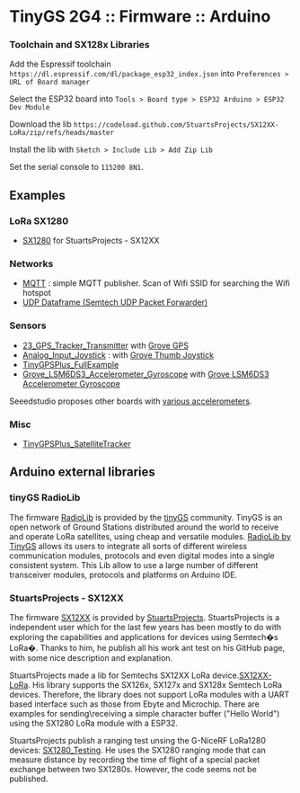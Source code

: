 # TinyGS 2G4 :: Firmware :: Arduino

### Toolchain and SX128x Libraries

Add the Espressif toolchain `https://dl.espressif.com/dl/package_esp32_index.json` into `Preferences > URL of Board manager` 

Select the ESP32 board into `Tools > Board type > ESP32 Arduino > ESP32 Dev Module`

Download the lib `https://codeload.github.com/StuartsProjects/SX12XX-LoRa/zip/refs/heads/master`

Install the lib with `Sketch > Include Lib > Add Zip Lib`

Set the serial console to `115200 8N1`.

## Examples

### LoRa SX1280

* [SX1280](./SX1280) for StuartsProjects - SX12XX

### Networks

* [MQTT](./MQTT) : simple MQTT publisher. Scan of Wifi SSID for searching the Wifi hotspot
* [UDP Dataframe (Semtech UDP Packet Forwarder)](https://github.com/dragino/Arduino-Profile-Examples/tree/master/libraries/Dragino/examples/LoRa/LoRaWAN/LoRaWAN_packet_forwarder)

### Sensors

* [23_GPS_Tracker_Transmitter](./23_GPS_Tracker_Transmitter) with [Grove GPS](https://wiki.seeedstudio.com/Grove-GPS/)
* [Analog_Input_Joystick](./Analog_Input_Joystick) : with [Grove Thumb Joystick](https://wiki.seeedstudio.com/Grove-Thumb_Joystick/)
* [TinyGPSPlus_FullExample](./TinyGPSPlus_FullExample)
* [Grove_LSM6DS3_Accelerometer_Gyroscope](./Grove_LSM6DS3_Accelerometer_Gyroscope) with [Grove  LSM6DS3 Accelerometer Gyroscope](https://wiki.seeedstudio.com/Grove-6-Axis_AccelerometerAndGyroscope/)

Seeedstudio proposes other boards with [various accelerometers](https://wiki.seeedstudio.com/Sensor_accelerometer/).

### Misc

* [TinyGPSPlus_SatelliteTracker](./TinyGPSPlus_SatelliteTracker)

## Arduino external libraries

### tinyGS RadioLib
The firmware [RadioLib](https://github.com/thingsat/tinygs_2g4station/tree/main/Firmware/Exemple/Transceiver_modules-RadioLib) is provided by the [tinyGS](https://github.com/G4lile0/tinyGS) community. TinyGS is an open network of Ground Stations distributed around the world to receive and operate LoRa satellites, using cheap and versatile modules. [RadioLib by TinyGS](https://github.com/G4lile0/tinyGS/tree/master/lib/RadioLib) allows its users to integrate all sorts of different wireless communication modules, protocols and even digital modes into a single consistent system. This Lib allow to use a large number of different transceiver modules, protocols and platforms on Arduino IDE.

### StuartsProjects - SX12XX 	
The firmware [SX12XX](https://github.com/thingsat/tinygs_2g4station/tree/main/Firmware/Exemple/Transceiver_modules-SX12XX) is provided by [StuartsProjects](https://github.com/StuartsProjects). StuartsProjects is a independent user which for the last few years has been mostly to do with exploring the capabilities and applications for devices using Semtech�s LoRa�. Thanks to him, he publish all his work ant test on his GitHub page, with some nice description and explanation. 

StuartsProjects made a lib for Semtechs SX12XX LoRa device.[SX12XX-LoRa](https://github.com/StuartsProjects/SX12XX-LoRa). His library supports the SX126x, SX127x and SX128x Semtech LoRa devices. Therefore, the library does not support LoRa modules with a UART based interface such as those from Ebyte and Microchip. There are examples for sending\receiving a simple character buffer ("Hello World") using the SX1280 LoRa module with a ESP32.

StuartsProjects publish a ranging test unsing the G-NiceRF LoRa1280 devices: [SX1280_Testing](https://github.com/StuartsProjects/SX1280_Testing). He uses the SX1280 ranging mode that can measure distance by recording the time of flight of a special packet exchange between two SX1280s. However, the code seems not be published. 
